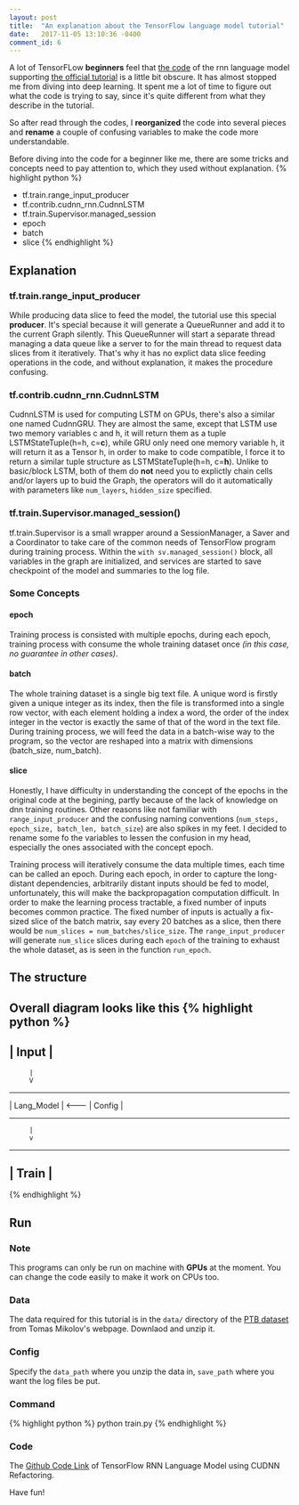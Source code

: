 ```yaml
---
layout: post
title:  "An explanation about the TensorFlow language model tutorial"
date:   2017-11-05 13:10:36 -0400
comment_id: 6
---
```

A lot of TensorFLow **beginners** feel that [the code](https://github.com/tensorflow/models/blob/master/tutorials/rnn/ptb/ptb_word_lm.py) of the rnn language model supporting [the official tutorial](https://www.tensorflow.org/tutorials/recurrent) is a little bit obscure. It has almost stopped me from diving into deep learning. It spent me a lot of time to figure out what the code is trying to say, since it's quite different from what they describe in the tutorial.

So after read through the codes, I **reorganized** the code into several pieces and **rename** a couple of confusing variables to make the code more understandable.

Before diving into the code for a beginner like me, there are some tricks and concepts need to pay attention to, which they used without explanation.
{% highlight python %}
 - tf.train.range_input_producer
 - tf.contrib.cudnn_rnn.CudnnLSTM
 - tf.train.Supervisor.managed_session
 - epoch
 - batch
 - slice
{% endhighlight %}
## Explanation
 ### tf.train.range_input_producer
 While producing data slice to feed the model, the tutorial use this special **producer**. It's special because it will generate a QueueRunner and add it to the current Graph silently. This QueueRunner will start a separate thread managing a data queue like a server to for the main thread to request data slices from it iteratively. That's why it has no explict data slice feeding operations in the code, and without explanation, it makes the procedure confusing.

 ### tf.contrib.cudnn_rnn.CudnnLSTM
 CudnnLSTM is used for computing LSTM on GPUs, there's also a similar one named CudnnGRU. They are almost the same, except that LSTM use two memory variables c and h, it will return them as a tuple LSTMStateTuple(h=h, c=**c**), while GRU only need one memory variable h, it will return it as a Tensor h, in order to make to code compatible, I force it to return a similar tuple structure as LSTMStateTuple(h=h, c=**h**).
 Unlike to basic/block LSTM, both of them do **not** need you to explictly chain cells and/or layers up to buid the Graph, the operators will do it automatically with parameters like `num_layers`, `hidden_size` specified.

 ### tf.train.Supervisor.managed_session()
 tf.train.Supervisor is a small wrapper around a SessionManager, a Saver and a Coordinator to take care of the common needs of TensorFlow program during training process.
 Within the `with sv.managed_session()` block, all variables in the graph are initialized, and services are started to save checkpoint of the model and summaries to the log file.

### Some Concepts
#### epoch
Training process is consisted with multiple epochs, during each epoch, training process with consume the whole training dataset once *(in this case, no guarantee in other cases)*.

#### batch
The whole training dataset is a single big text file. A unique word is firstly given a unique integer as its index, then the file is transformed into a single row vector, with each element holding a index a word, the order of the index integer in the vector is exactly the same of that of the word in the text file.
During training process, we will feed the data in a batch-wise way to the program, so the vector are reshaped into a matrix with dimensions (batch_size, num_batch).

#### slice
Honestly, I have difficulty in understanding the concept of the epochs in the original code at the begining, partly because of the lack of knowledge on dnn training routines. Other reasons like not familiar with `range_input_producer` and the confusing naming conventions (`num_steps, epoch_size, batch_len, batch_size`) are also spikes in my feet. 
I decided to rename some fo the variables to lessen the confusion in my head, especially the ones associated with the concept epoch.


Training process will iteratively consume the data multiple times, each time can be called an epoch. During each epoch, in order to capture the long-distant dependencies, arbitrarily distant inputs should be fed to model, unfortunately, this will make the backpropagation computation difficult. In order to make the learning process tractable, a fixed number of inputs becomes common practice. The fixed number of inputs is actually a fix-sized slice of the batch matrix, say every 20 batches as a slice, then there would be `num_slices = num_batches/slice_size`. The `range_input_producer` will generate `num_slice` slices during each `epoch` of the training to exhaust the whole dataset, as is seen in the function `run_epoch`.


## The structure
Overall diagram looks like this
{% highlight python %}
   --------------
  |     Input    |
   --------------
         |
         V
   --------------        --------------
  |  Lang_Model  | <--- |    Config    |
   --------------        --------------
         |
         v
   --------------
  |     Train    |
   --------------
{% endhighlight %}

## Run
### Note
This programs can only be run on machine with **GPUs** at the moment. You can change the code easily to make it work on CPUs too.


### Data
The data required for this tutorial is in the `data/` directory of the [PTB dataset](http://www.fit.vutbr.cz/~imikolov/rnnlm/simple-examples.tgz) from Tomas Mikolov's webpage.
Downlaod and unzip it.


### Config
Specify the `data_path` where you unzip the data in, `save_path` where you want the log files be put.


### Command
{% highlight python %}
  python train.py
{% endhighlight %}


### Code

The [Github Code Link](https://github.com/mutux/ptb_lm) of TensorFlow RNN Language Model using CUDNN Refactoring.

Have fun!


